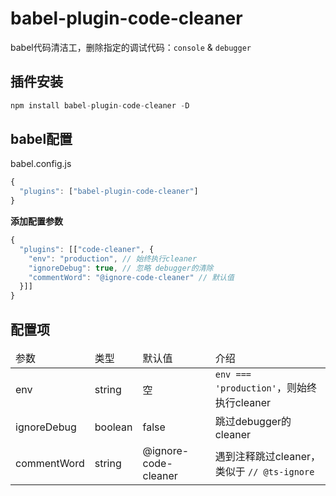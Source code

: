 # babel-plugin-code-cleaner
babel代码清洁工，删除指定的调试代码：```console``` & ```debugger```

## 插件安装
```js
npm install babel-plugin-code-cleaner -D
```

## babel配置
babel.config.js
```js
{
  "plugins": ["babel-plugin-code-cleaner"]
}
```
**添加配置参数**
```js
{
  "plugins": [["code-cleaner", {
    "env": "production", // 始终执行cleaner
    "ignoreDebug": true, // 忽略 debugger的清除
    "commentWord": "@ignore-code-cleaner" // 默认值
  }]]
}
```

## 配置项
<table><thead>
<tr><td>参数</td><td>类型</td><td>默认值</td><td>介绍</td></tr>
</thead><tbody>
  <tr><td>env</td><td>string</td><td>空</td><td><code>env === 'production'</code>，则始终执行cleaner</td></tr>
<tr><td>ignoreDebug</td><td>boolean</td><td>false</td><td>跳过debugger的cleaner</td></tr>
<tr><td>commentWord</td><td>string</td><td>@ignore-code-cleaner</td><td>遇到注释跳过cleaner，类似于 <code>// @ts-ignore</code></td></tr>
</tbody></table>

